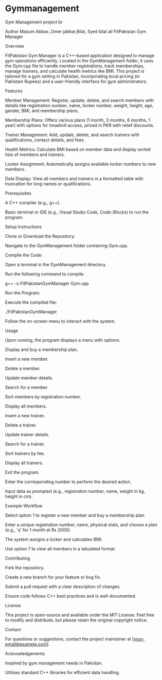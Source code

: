 # Gymmanagement
Gym Management project 
br

Author Masum Abbas ,Omer jabbar,Bilal, Syed bilal ali
FitPakistan Gym Manager

Overview

FitPakistan Gym Manager is a C++-based application designed to manage gym operations efficiently. Located in the GymManagement folder, it uses the Gym.cpp file to handle member registrations, track memberships, manage trainers, and calculate health metrics like BMI. This project is tailored for a gym setting in Pakistan, incorporating local pricing (in Pakistani Rupees) and a user-friendly interface for gym administrators.

Features





Member Management: Register, update, delete, and search members with details like registration number, name, locker number, weight, height, age, gender, BMI, and membership plans.



Membership Plans: Offers various plans (1 month, 3 months, 6 months, 1 year) with options for treadmill access, priced in PKR with relief discounts.



Trainer Management: Add, update, delete, and search trainers with qualifications, contact details, and fees.



Health Metrics: Calculate BMI based on member data and display sorted lists of members and trainers.



Locker Assignment: Automatically assigns available locker numbers to new members.



Data Display: View all members and trainers in a formatted table with truncation for long names or qualifications.

Prerequisites





A C++ compiler (e.g., g++).



Basic terminal or IDE (e.g., Visual Studio Code, Code::Blocks) to run the program.

Setup Instructions





Clone or Download the Repository:





Navigate to the GymManagement folder containing Gym.cpp.



Compile the Code:





Open a terminal in the GymManagement directory.



Run the following command to compile:

g++ -o FitPakistanGymManager Gym.cpp



Run the Program:





Execute the compiled file:

./FitPakistanGymManager



Follow the on-screen menu to interact with the system.

Usage





Upon running, the program displays a menu with options:





Display and buy a membership plan.



Insert a new member.



Delete a member.



Update member details.



Search for a member.



Sort members by registration number.



Display all members.



Insert a new trainer.



Delete a trainer.



Update trainer details.



Search for a trainer.



Sort trainers by fee.



Display all trainers.



Exit the program.



Enter the corresponding number to perform the desired action.



Input data as prompted (e.g., registration number, name, weight in kg, height in cm).

Example Workflow





Select option 1 to register a new member and buy a membership plan.



Enter a unique registration number, name, physical stats, and choose a plan (e.g., 'a' for 1 month at Rs 2000).



The system assigns a locker and calculates BMI.



Use option 7 to view all members in a tabulated format.

Contributing





Fork the repository.



Create a new branch for your feature or bug fix.



Submit a pull request with a clear description of changes.



Ensure code follows C++ best practices and is well-documented.

License

This project is open-source and available under the MIT License. Feel free to modify and distribute, but please retain the original copyright notice.

Contact

For questions or suggestions, contact the project maintainer at [your-email@example.com].

Acknowledgements





Inspired by gym management needs in Pakistan.



Utilizes standard C++ libraries for efficient data handling.

